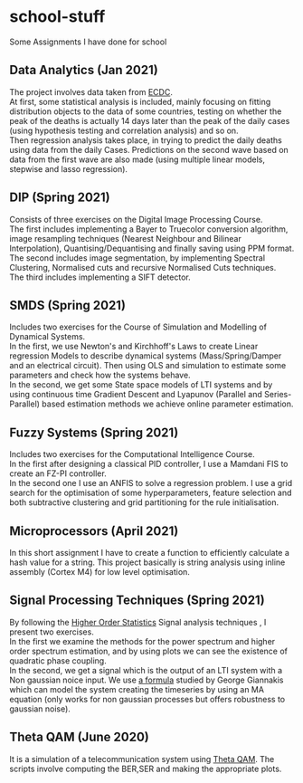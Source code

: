 # school-stuff
Some Assignments I have done for school  
## Data Analytics (Jan 2021)
The project involves data taken from [ECDC](https://www.ecdc.europa.eu/en/publications-data/download-todays-data-geographic-distribution-covid-19-cases-worldwide).  
At first, some statistical analysis is included, mainly focusing on fitting distribution objects to the data of some countries, testing on whether the peak of the deaths is actually 14 days later than the peak of the daily cases (using hypothesis testing and correlation analysis) and so on.  
Then regression analysis takes place, in trying to predict the daily deaths using data from the daily Cases. Predictions on the second wave based on data from the first wave are also made (using multiple linear models, stepwise and lasso regression).
## DIP (Spring 2021)
Consists of three exercises on the Digital Image Processing Course.   
The first includes implementing a Bayer to Truecolor conversion algorithm, image resampling techniques (Nearest Neighbour and Bilinear Interpolation), Quantising/Dequantising and finally saving using PPM format.  
The second includes image segmentation, by implementing Spectral Clustering, Normalised cuts and recursive Normalised Cuts techniques.  
The third includes implementing a SIFT detector.  
## SMDS (Spring 2021)
Includes two exercises for the Course of Simulation and Modelling of Dynamical Systems.  
In the first, we use Newton's and Kirchhoff's Laws to create Linear regression Models to describe dynamical systems (Mass/Spring/Damper and an electrical circuit). Then using OLS and simulation to estimate some parameters and check how the systems behave.  
In the second, we get some State space models of LTI systems and by using continuous time Gradient Descent and Lyapunov (Parallel and Series-Parallel) based estimation methods we achieve online parameter estimation.  
## Fuzzy Systems (Spring 2021)
Includes two exercises for the Computational Intelligence Course.  
In the first after designing a classical PID controller, I use a Mamdani FIS to create an FZ-PI controller.  
In the second one I use an ANFIS to solve a regression problem. I use a grid search for the optimisation of some hyperparameters, feature selection and both subtractive clustering and grid partitioning for the rule initialisation.  
## Microprocessors (April 2021)
In this short assignment I have to create a function to efficiently calculate a hash value for a string. This project basically is string analysis using inline assembly (Cortex M4) for low level optimisation.  
## Signal Processing Techniques (Spring 2021)  
By following the [Higher Order Statistics](https://labcit.ligo.caltech.edu/~rana/mat/HOSA/HOSA.PDF) Signal analysis techniques , I present two exercises.  
In the first we examine the methods for the power spectrum and higher order spectrum estimation, and by using plots we can see the existence of quadratic phase coupling.  
In the second, we get a signal which is the output of an LTI system with a Non gaussian noice input. We use [a formula](https://ieeexplore.ieee.org/document/1458151)  studied by George Giannakis which can model the system creating the timeseries by using an MA equation (only works for non gaussian processes but offers robustness to gaussian noise).  
## Theta QAM (June 2020)
It is a simulation of a telecommunication system using [Theta QAM](https://ieeexplore.ieee.org/document/5439302). The scripts involve computing the BER,SER and making the appropriate plots.
